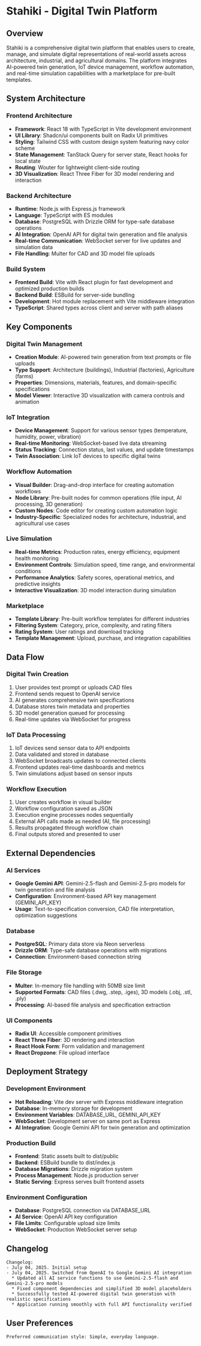 # Stahiki - Digital Twin Platform

## Overview

Stahiki is a comprehensive digital twin platform that enables users to create, manage, and simulate digital representations of real-world assets across architecture, industrial, and agricultural domains. The platform integrates AI-powered twin generation, IoT device management, workflow automation, and real-time simulation capabilities with a marketplace for pre-built templates.

## System Architecture

### Frontend Architecture
- **Framework**: React 18 with TypeScript in Vite development environment
- **UI Library**: Shadcn/ui components built on Radix UI primitives
- **Styling**: Tailwind CSS with custom design system featuring navy color scheme
- **State Management**: TanStack Query for server state, React hooks for local state
- **Routing**: Wouter for lightweight client-side routing
- **3D Visualization**: React Three Fiber for 3D model rendering and interaction

### Backend Architecture
- **Runtime**: Node.js with Express.js framework
- **Language**: TypeScript with ES modules
- **Database**: PostgreSQL with Drizzle ORM for type-safe database operations
- **AI Integration**: OpenAI API for digital twin generation and file analysis
- **Real-time Communication**: WebSocket server for live updates and simulation data
- **File Handling**: Multer for CAD and 3D model file uploads

### Build System
- **Frontend Build**: Vite with React plugin for fast development and optimized production builds
- **Backend Build**: ESBuild for server-side bundling
- **Development**: Hot module replacement with Vite middleware integration
- **TypeScript**: Shared types across client and server with path aliases

## Key Components

### Digital Twin Management
- **Creation Module**: AI-powered twin generation from text prompts or file uploads
- **Type Support**: Architecture (buildings), Industrial (factories), Agriculture (farms)
- **Properties**: Dimensions, materials, features, and domain-specific specifications
- **Model Viewer**: Interactive 3D visualization with camera controls and animation

### IoT Integration
- **Device Management**: Support for various sensor types (temperature, humidity, power, vibration)
- **Real-time Monitoring**: WebSocket-based live data streaming
- **Status Tracking**: Connection status, last values, and update timestamps
- **Twin Association**: Link IoT devices to specific digital twins

### Workflow Automation
- **Visual Builder**: Drag-and-drop interface for creating automation workflows
- **Node Library**: Pre-built nodes for common operations (file input, AI processing, 3D generation)
- **Custom Nodes**: Code editor for creating custom automation logic
- **Industry-Specific**: Specialized nodes for architecture, industrial, and agricultural use cases

### Live Simulation
- **Real-time Metrics**: Production rates, energy efficiency, equipment health monitoring
- **Environment Controls**: Simulation speed, time range, and environmental conditions
- **Performance Analytics**: Safety scores, operational metrics, and predictive insights
- **Interactive Visualization**: 3D model interaction during simulation

### Marketplace
- **Template Library**: Pre-built workflow templates for different industries
- **Filtering System**: Category, price, complexity, and rating filters
- **Rating System**: User ratings and download tracking
- **Template Management**: Upload, purchase, and integration capabilities

## Data Flow

### Digital Twin Creation
1. User provides text prompt or uploads CAD files
2. Frontend sends request to OpenAI service
3. AI generates comprehensive twin specifications
4. Database stores twin metadata and properties
5. 3D model generation queued for processing
6. Real-time updates via WebSocket for progress

### IoT Data Processing
1. IoT devices send sensor data to API endpoints
2. Data validated and stored in database
3. WebSocket broadcasts updates to connected clients
4. Frontend updates real-time dashboards and metrics
5. Twin simulations adjust based on sensor inputs

### Workflow Execution
1. User creates workflow in visual builder
2. Workflow configuration saved as JSON
3. Execution engine processes nodes sequentially
4. External API calls made as needed (AI, file processing)
5. Results propagated through workflow chain
6. Final outputs stored and presented to user

## External Dependencies

### AI Services
- **Google Gemini API**: Gemini-2.5-flash and Gemini-2.5-pro models for twin generation and file analysis
- **Configuration**: Environment-based API key management (GEMINI_API_KEY)
- **Usage**: Text-to-specification conversion, CAD file interpretation, optimization suggestions

### Database
- **PostgreSQL**: Primary data store via Neon serverless
- **Drizzle ORM**: Type-safe database operations with migrations
- **Connection**: Environment-based connection string

### File Storage
- **Multer**: In-memory file handling with 50MB size limit
- **Supported Formats**: CAD files (.dwg, .step, .iges), 3D models (.obj, .stl, .ply)
- **Processing**: AI-based file analysis and specification extraction

### UI Components
- **Radix UI**: Accessible component primitives
- **React Three Fiber**: 3D rendering and interaction
- **React Hook Form**: Form validation and management
- **React Dropzone**: File upload interface

## Deployment Strategy

### Development Environment
- **Hot Reloading**: Vite dev server with Express middleware integration
- **Database**: In-memory storage for development
- **Environment Variables**: DATABASE_URL, GEMINI_API_KEY
- **WebSocket**: Development server on same port as Express
- **AI Integration**: Google Gemini API for twin generation and optimization

### Production Build
- **Frontend**: Static assets built to dist/public
- **Backend**: ESBuild bundle to dist/index.js
- **Database Migrations**: Drizzle migration system
- **Process Management**: Node.js production server
- **Static Serving**: Express serves built frontend assets

### Environment Configuration
- **Database**: PostgreSQL connection via DATABASE_URL
- **AI Service**: OpenAI API key configuration
- **File Limits**: Configurable upload size limits
- **WebSocket**: Production WebSocket server setup

## Changelog

```
Changelog:
- July 04, 2025. Initial setup
- July 04, 2025. Switched from OpenAI to Google Gemini AI integration
  * Updated all AI service functions to use Gemini-2.5-flash and Gemini-2.5-pro models
  * Fixed component dependencies and simplified 3D model placeholders
  * Successfully tested AI-powered digital twin generation with realistic specifications
  * Application running smoothly with full API functionality verified
```

## User Preferences

```
Preferred communication style: Simple, everyday language.
```